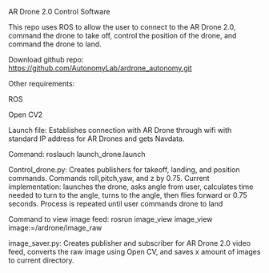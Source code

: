 AR Drone 2.0 Control Software

This repo uses ROS to allow the user to connect to the AR Drone 2.0, command the drone to take off, control the position of the drone, and command the drone to land.

Download github repo: 
https://github.com/AutonomyLab/ardrone_autonomy.git

Other requirements:

ROS

Open CV2

Launch file:
Establishes connection with AR Drone through wifi with standard IP address for AR Drones and gets Navdata.

Command: roslauch launch_drone.launch

Control_drone.py:
Creates publishers for takeoff, landing, and position commands. Commands roll,pitch,yaw, and z by 0.75. Current implementation: launches the drone, asks angle from user, calculates time needed to turn to the angle, turns to the angle, then flies forward or 0.75 seconds. Process is repeated until user commands drone to land

Command to view image feed: rosrun image_view image_view image:=/ardrone/image_raw

image_saver.py: 
Creates publisher and subscriber for AR Drone 2.0 video feed, converts the raw image using Open CV, and saves x amount of images to current directory.
